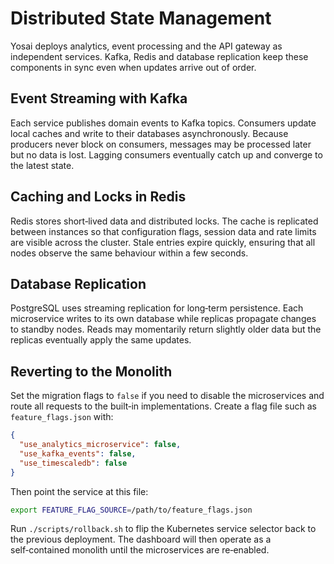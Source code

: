 # Distributed State Management

Yosai deploys analytics, event processing and the API gateway as
independent services.  Kafka, Redis and database replication keep these
components in sync even when updates arrive out of order.

## Event Streaming with Kafka

Each service publishes domain events to Kafka topics.  Consumers update
local caches and write to their databases asynchronously.  Because
producers never block on consumers, messages may be processed later but
no data is lost.  Lagging consumers eventually catch up and converge to
the latest state.

## Caching and Locks in Redis

Redis stores short‑lived data and distributed locks.  The cache is
replicated between instances so that configuration flags, session data
and rate limits are visible across the cluster.  Stale entries expire
quickly, ensuring that all nodes observe the same behaviour within a few
seconds.

## Database Replication

PostgreSQL uses streaming replication for long‑term persistence.  Each
microservice writes to its own database while replicas propagate changes
to standby nodes.  Reads may momentarily return slightly older data but
the replicas eventually apply the same updates.

## Reverting to the Monolith

Set the migration flags to `false` if you need to disable the
microservices and route all requests to the built‑in implementations.
Create a flag file such as `feature_flags.json` with:

```json
{
  "use_analytics_microservice": false,
  "use_kafka_events": false,
  "use_timescaledb": false
}
```

Then point the service at this file:

```bash
export FEATURE_FLAG_SOURCE=/path/to/feature_flags.json
```

Run `./scripts/rollback.sh` to flip the Kubernetes service selector back to
the previous deployment.  The dashboard will then operate as a
self‑contained monolith until the microservices are re‑enabled.
